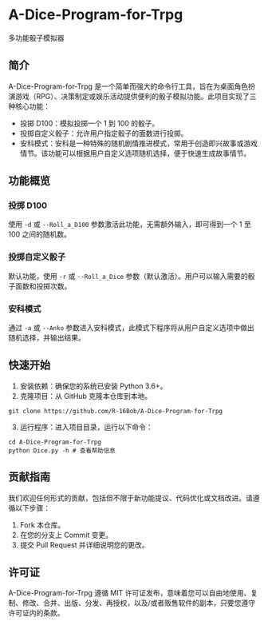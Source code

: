 # A-Dice-Program-for-Trpg
多功能骰子模拟器

## 简介
A-Dice-Program-for-Trpg 是一个简单而强大的命令行工具，旨在为桌面角色扮演游戏（RPG）、决策制定或娱乐活动提供便利的骰子模拟功能。此项目实现了三种核心功能：
- 投掷 D100：模拟投掷一个 1 到 100 的骰子。
- 投掷自定义骰子：允许用户指定骰子的面数进行投掷。
- 安科模式：安科是一种特殊的随机剧情推进模式，常用于创造即兴故事或游戏情节。该功能可以根据用户自定义选项随机选择，便于快速生成故事情节。

## 功能概览
### 投掷 D100
使用 `-d` 或 `--Roll_a_D100` 参数激活此功能，无需额外输入，即可得到一个 1 至 100 之间的随机数。
### 投掷自定义骰子
 默认功能，使用 `-r` 或 `--Roll_a_Dice` 参数（默认激活）。用户可以输入需要的骰子面数和投掷次数。
### 安科模式
通过 `-a` 或 `--Anko` 参数进入安科模式，此模式下程序将从用户自定义选项中做出随机选择，并输出结果。

## 快速开始
1. 安装依赖：确保您的系统已安装 Python 3.6+。
2. 克隆项目：从 GitHub 克隆本仓库到本地。
```
git clone https://github.com/R-16Bob/A-Dice-Program-for-Trpg
```
3. 运行程序：进入项目目录，运行以下命令：
```angular2html
cd A-Dice-Program-for-Trpg
python Dice.py -h # 查看帮助信息
```
## 贡献指南
我们欢迎任何形式的贡献，包括但不限于新功能提议、代码优化或文档改进。请遵循以下步骤：
1. Fork 本仓库。
2. 在您的分支上 Commit 变更。
3. 提交 Pull Request 并详细说明您的更改。
## 许可证
A-Dice-Program-for-Trpg 遵循 MIT 许可证发布，意味着您可以自由地使用、复制、修改、合并、出版、分发、再授权，以及/或者贩售软件的副本，只要您遵守许可证内的条款。